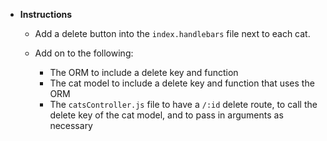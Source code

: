   * **Instructions**

    * Add a delete button into the `index.handlebars` file next to each cat.

    * Add on to the following:

      * The ORM to include a delete key and function
      * The cat model to include a delete key and function that uses the ORM
      * The `catsController.js` file to have a `/:id` delete route, to call the delete key of the cat model, and to pass in arguments as necessary